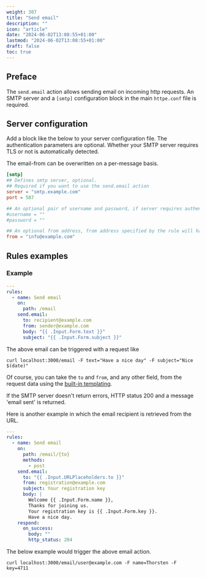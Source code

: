 ```yaml
---
weight: 307
title: "Send email"
description: ""
icon: "article"
date: "2024-06-02T13:08:55+01:00"
lastmod: "2024-06-02T13:08:55+01:00"
draft: false
toc: true
---
```


## Preface
The `send.email` action allows sending email on incoming http requests. An SMTP server and a `[smtp]` configuration
block in the main `httpe.conf` file is required.

## Server configuration

Add a block like the below to your server configuration file. The authentication parameters are optional.
Whether your SMTP server requires TLS or not is automatically detected.

The email-from can be overwritten on a per-message basis.

```toml
[smtp]
## Defines smtp server, optional.
## Required if you want to use the send.email action
server = "smtp.example.com"
port = 587

## An optional pair of username and password, if server requires authentication
#username = ""
#password = ""

## An optional from address, from address specified by the rule will have precedence
from = "info@example.com"
```

## Rules examples

### Example

```yaml
---
rules:
  - name: Send email
    on:
      path: /email
    send.email:
      to: recipient@example.com
      from: sender@example.com
      body: "{{ .Input.Form.text }}"
      subject: "{{ .Input.Form.subject }}"
```

The above email can be triggered with a request like

```shell
curl localhost:3000/email -F text="Have a nice day" -F subject="Nice $(date)"
```

Of course, you can take the `to` and `from`, and any other field, from the request data using the 
[built-in templating](/docs/templating).

If the SMTP server doesn't return errors, HTTP status 200 and a message 'email sent' is returned.

Here is another example in which the email recipient is retrieved from the URL.

```yaml
---
rules:
  - name: Send email
    on:
      path: /email/{to}
      methods:
        - post
    send.email:
      to: "{{ .Input.URLPlaceholders.to }}"
      from: registration@example.com
      subject: Your registration key
      body: |
        Welcome {{ .Input.Form.name }},
        Thanks for joining us.
        Your registration key is {{ .Input.Form.key }}.
        Have a nice day.
    respond:
      on_success:
        body: ""
        http_status: 204
```

The below example would trigger the above email action.

```shell
curl localhost:3000/email/user@example.com -F name=Thorsten -F key=4711
```
